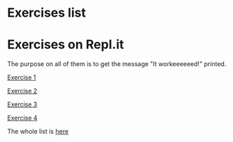 # Exercises list

# Exercises on Repl.it

The purpose on all of them is to get the message "It workeeeeeed!" printed.

[Exercise 1](https://repl.it/@debora_duarte/confidence001)

[Exercise 2](https://repl.it/@debora_duarte/confidence002)

[Exercise 3](https://repl.it/@debora_duarte/confidence003)

[Exercise 4](https://repl.it/@debora_duarte/confidence004)

The whole list is [here](https://repl.it/@debora_duarte)
